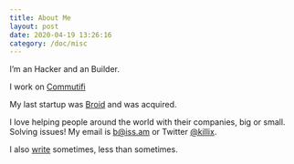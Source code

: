 ```yaml
---
title: About Me
layout: post
date: 2020-04-19 13:26:16
category: /doc/misc
---
```


I’m an Hacker and an Builder.

I work on [Commutifi](http://www.commutifi.com/)

My last startup was [Broid](https://github.com/broidHQ/integrations) and was acquired.

I love helping people around the world with their companies, big or small. Solving issues!
My email is [b@iss.am](mailto:b@iss.am) or Twitter [@killix](https://twitter.com/killix). 

I also [write](/archives) sometimes, less than sometimes.

